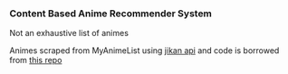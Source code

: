 ### Content Based Anime Recommender System

Not an exhaustive list of animes

Animes scraped from MyAnimeList using  [jikan api](https://jikan.docs.apiary.io/)
and code is borrowed from [this repo](https://github.com/racinmat/myanimelist-crawler)
